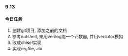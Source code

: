 ### 9.13



#### 今日任务

1. 创建git项目, 添加之前的文档
2. 参考nutshell, 来用verilog跑一个计数器, 并用verilator模拟
3. 改成chisel实现
4. 实现regfile, alu